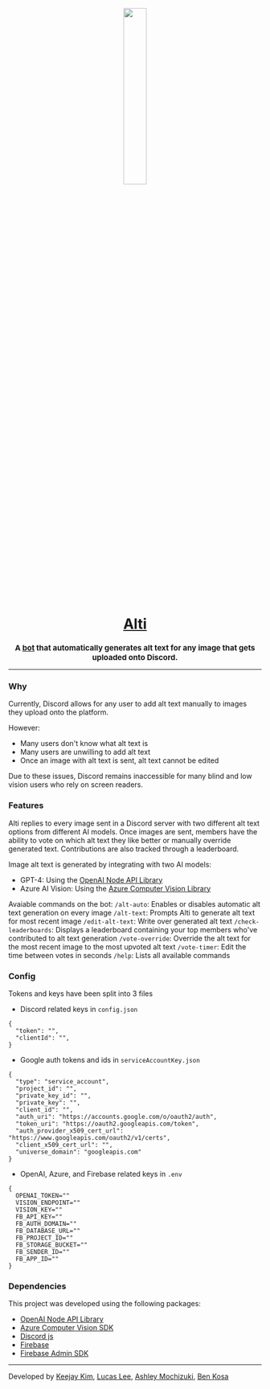 <p align="center"><img width="30%" src="https://alti-9e674.web.app/img/alti_transparent.png"></p>
<h1 align="center">
	<a href="https://alti-9e674.web.app">
		Alti
	</a>
</h1>
<font size="1">
	<h2 align="center" font-size:1em> A <a href="https://alti-9e674.web.app">bot</a> that automatically generates alt text for any image that gets uploaded onto Discord.</h2>
</font>

---

### Why
Currently, Discord allows for any user to add alt text manually to images they upload onto the platform.

However:
* Many users don't know what alt text is
* Many users are unwilling to add alt text 
* Once an image with alt text is sent, alt text cannot be edited

Due to these issues, Discord remains inaccessible for many blind and low vision users who rely on screen readers. 

### Features
Alti replies to every image sent in a Discord server with two different alt text options from different AI models. Once images are sent, members have the ability to vote on which alt text they like better or manually override generated text. Contributions are also tracked through a leaderboard.

Image alt text is generated by integrating with two AI models:
- GPT-4: Using the [OpenAI Node API Library](https://www.npmjs.com/package/openai)
- Azure AI Vision: Using the [Azure Computer Vision Library](https://www.npmjs.com/package/@azure/cognitiveservices-computervision)

Avaiable commands on the bot:
`/alt-auto`: Enables or disables automatic alt text generation on every image
`/alt-text`: Prompts Alti to generate alt text for most recent image
`/edit-alt-text`: Write over generated alt text
`/check-leaderboards`: Displays a leaderboard containing your top members who've contributed to alt text generation
`/vote-override`: Override the alt text for the most recent image to the most upvoted alt text
`/vote-timer`: Edit the time between votes in seconds
`/help`: Lists all available commands




### Config
Tokens and keys have been split into 3 files
- Discord related keys in `config.json`
```
{
  "token": "",
  "clientId": "",
}
```

- Google auth tokens and ids in `serviceAccountKey.json`
```
{
  "type": "service_account",
  "project_id": "",
  "private_key_id": "",
  "private_key": "",
  "client_id": "",
  "auth_uri": "https://accounts.google.com/o/oauth2/auth",
  "token_uri": "https://oauth2.googleapis.com/token",
  "auth_provider_x509_cert_url": "https://www.googleapis.com/oauth2/v1/certs",
  "client_x509_cert_url": "",
  "universe_domain": "googleapis.com"
}
```

- OpenAI, Azure, and Firebase related keys in `.env`
```
{
  OPENAI_TOKEN=""
  VISION_ENDPOINT=""
  VISION_KEY=""
  FB_API_KEY=""
  FB_AUTH_DOMAIN=""
  FB_DATABASE_URL=""
  FB_PROJECT_ID=""
  FB_STORAGE_BUCKET=""
  FB_SENDER_ID=""
  FB_APP_ID=""
}
```

### Dependencies
This project was developed using the following packages:
- [OpenAI Node API Library](https://www.npmjs.com/package/openai)
- [Azure Computer Vision SDK](https://www.npmjs.com/package/@azure/cognitiveservices-computervision)
- [Discord js](https://www.npmjs.com/package/discord.js)
- [Firebase](https://www.npmjs.com/package/firebase)
- [Firebase Admin SDK](https://www.npmjs.com/package/firebase-admin)



---

Developed by [Keejay Kim](https://github.com/KeejayK), [Lucas Lee](https://github.com/LucasL53), [Ashley Mochizuki](https://github.com/azukiplus), [Ben Kosa](https://github.com/Greatroot)

